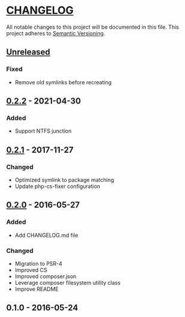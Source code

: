 # [CHANGELOG](http://keepachangelog.com/)
All notable changes to this project will be documented in this file.
This project adheres to [Semantic Versioning](http://semver.org/).

## [Unreleased]

### Fixed
- Remove old symlinks before recreating

## [0.2.2] - 2021-04-30

### Added
- Support NTFS junction

## [0.2.1] - 2017-11-27

### Changed
- Optimized symlink to package matching
- Update php-cs-fixer configuration

## [0.2.0] - 2016-05-27

### Added
- Add CHANGELOG.md file

### Changed
- Migration to PSR-4
- Improved CS
- Improved composer.json
- Leverage composer filesystem utility class
- Improve README

## 0.1.0 - 2016-05-24

[Unreleased]: https://github.com/ajgarlag/AjglComposerSymlinker/compare/0.2.2...master
[0.2.2]: https://github.com/ajgarlag/AjglComposerSymlinker/compare/0.2.1...0.2.2
[0.2.1]: https://github.com/ajgarlag/AjglComposerSymlinker/compare/0.2.0...0.2.1
[0.2.0]: https://github.com/ajgarlag/AjglComposerSymlinker/compare/0.1.0...0.2.0
